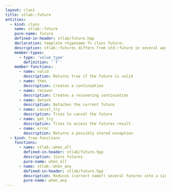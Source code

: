 ```yaml
---
layout: class
title: stlab::future
entities:
  - kind: class
    name: stlab::future
    pure-name: future
    defined-in-header: stlab/future.hpp
    declaration: template <typename T> class future;
    description: stlab::futures differs from std::future in several ways. This future is copyable, there is no need for a shared future. If a future is only used as an rvalue and there are no copies then the value returned, by get_try or through a continuation, will be moved. Multiple continutations may be attached to a single future with then(). then() is declared const since it does not mutate the result object of the future.  The continuation is called with the value type, not the future. A sink argument to a continuation should take the argument by value and move the object as needed. If the continuation reads the argument it should take it by const&. Behavior of modifying the argument through a non-const reference is undefined (may be a compliation error). If the last copy of a future destructs, the associated task and any held futures for the task arguments are released and the associated packaged_task will become a no-op if called. There are no wait() or get() function. Instead there is a get_try() which returns an optional (or if T is void, the result is a bool with true indicating the associated task has executed.
    member-types:
      - type: 'value_type'
        definition: '`T`'
    member-functions:
      - name: valid
        description: Returns true if the future is valid
      - name: then
        description: Creates a continuation
      - name: recover
        description: Creates a recovering continuation
      - name: detach
        description: Detaches the current future
      - name: cancel_try
        description: Tries to cancel the future
      - name: get_try
        description: Tries to access the futures result
      - name: error
        description: Returns a possibly stored exception
  - kind: free-functions
    functions:
      - name: stlab::when_all
        defined-in-header: stlab/future.hpp
        description: Joins futures
        pure-name: when_all
      - name: stlab::when_any
        defined-in-header: stlab/future.hpp
        description: Reduces (correct name?) several futures into a single one
        pure-name: when_any
---
```

